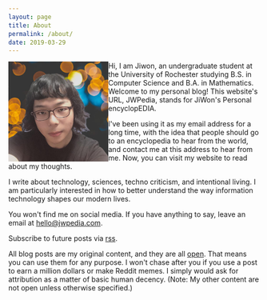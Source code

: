 ```yaml
---
layout: page
title: About
permalink: /about/
date: 2019-03-29
---
```


<img src="/Media/2020profilepic.jpg" alt="Profile Pic" width="200" height="200" align="left" margin="20px"> 

Hi, I am Jiwon, an undergraduate student at the University of Rochester studying B.S. in Computer Science and B.A. in Mathematics. Welcome to my personal blog! This website's URL, JWPedia, stands for JiWon's Personal encyclopEDIA. 

I've been using it as my email address for a long time, with the idea that people should go to an encyclopedia to hear from the world, and contact me at this address to hear from me. Now, you can visit my website to read about my thoughts. 

I write about technology, sciences, techno criticism, and intentional living. I am particularly interested in how to better understand the way information technology shapes our modern lives. 

You won't find me on social media. If you have anything to say, leave an email at [hello@jwpedia.com](mailto:hello@jwpedia.com).

Subscribe to future posts via [rss](https://jwpedia.com/feed.xml).

All blog posts are my original content, and they are all [open](/open). That means you can use them for any purpose. I won't chase after you if you use a post to earn a million dollars or make Reddit memes. I simply would ask for attribution as a matter of basic human decency. (Note: My other content are not open unless otherwise specified.)
